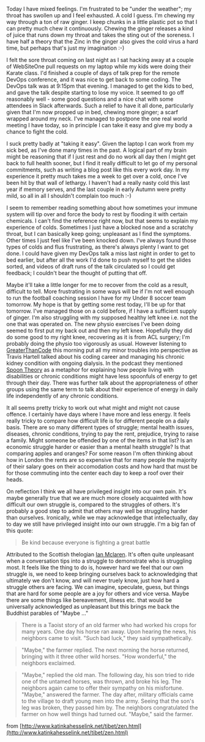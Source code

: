 Today I have mixed feelings.  I'm frustrated to be "under the weather"; my throat has swollen up and I feel exhausted.  A cold I guess.  I'm chewing my way through a ton of raw ginger.  I keep chunks in a little plastic pot so that I can pretty much chew it continuously.  Chewing the ginger releases a kind of juice that runs down my throat and takes the sting out of the soreness.  I have half a theory that the Zinc in the ginger also gives the cold virus a hard time, but perhaps that's just my imagination :-)

I felt the sore throat coming on last night as I sat hacking away at a couple of WebSiteOne pull requests on my laptop while my kids were doing their Karate class.  I'd finished a couple of days of talk prep for the remote DevOps conference, and it was nice to get back to some coding. The DevOps talk was at 9:15pm that evening.  I managed to get the kids to bed, and gave the talk despite starting to lose my voice.  It seemed to go off reasonably well - some good questions and a nice chat with some attendees in Slack afterwards.  Such a relief to have it all done, particularly given that I'm now propped up in bed, chewing more ginger; a scarf wrapped around my neck.  I've managed to postpone the one real world meeting I have today, so in principle I can take it easy and give my body a chance to fight the cold.

I suck pretty badly at "taking it easy".  Given the laptop I can work from my sick bed, as I've done many times in the past.  A logical part of my brain might be reasoning that if I just rest and do no work all day then I might get back to full health sooner, but I find it really difficult to let go of my personal commitments, such as writing a blog post like this every work day.  In my experience it pretty much takes me a week to get over a cold, once I've been hit by that wall of lethargy.  I haven't had a really nasty cold this last year if memory serves, and the last couple in early Autumn were pretty mild, so all in all I shouldn't complain too much :-)

I seem to remember reading something about how sometimes your immune system will tip over and force the body to rest by flooding it with certain chemicals.  I can't find the reference right now, but that seems to explain my experience of colds.  Sometimes I just have a blocked nose and a scratchy throat, but I can basically keep going; unpleasant as I find the symptoms.  Other times I just feel like I've been knocked down.  I've always found those types of colds and flus frustrating, as there's always plenty I want to get done.  I could have given my DevOps talk a miss last night in order to get to bed earlier, but after all the work I'd done to push myself to get the slides sorted, and videos of draft runs of the talk circulated so I could get feedback; I couldn't bear the thought of putting that off.

Maybe it'll take a little longer for me to recover from the cold as a result, difficult to tell.  More frustrating in some ways will be if I'm not well enough to run the football coaching session I have for my Under 8 soccer team tomorrow.  My hope is that by getting some rest today, I'll be up for that tomorrow.  I've managed those on a cold before, if I have a sufficient supply of ginger.  I'm also struggling with my supposed healthy left knee i.e. not the one that was operated on. The new physio exercises I've been doing seemed to first put my back out and then my left knee.  Hopefully they did do some good to my right knee, recovering as it is from ACL surgery;  I'm probably doing the physio too vigorously as usual.  However listening to [GreaterThanCode](https://www.greaterthancode.com/podcast/episode-009-travis-b-hartwell/) this morning put all my minor troubles into perspective as Travis Hartell talked about his coding career and managing his chronic kidney condition with ongoing dialysis.  In the podcast they mentioned [Spoon Theory](https://butyoudontlooksick.com/articles/written-by-christine/the-spoon-theory/) as a metaphor for explaining how people living with disabilities or chronic conditions might have less spoonfuls of energy to get through their day.  There was further talk about the appropriateness of other groups using the same term to talk about their experience of energy in daily life independently of any chronic conditions.

It all seems pretty tricky to work out what might and might not cause offence.  I certainly have days where I have more and less energy. It feels really tricky to compare how difficult life is for different people on a daily basis.  There are so many different types of struggle; mental health issues, diseases, chronic conditions, trying to pay the rent, prejudice, trying to raise a family.  Might someone be offended by one of the items in that list?  Is an economic struggle harder or easier than a mental health struggle?  Is that comparing apples and oranges?  For some reason I'm often thinking about how in London the rents are so expensive that for many people the majority of their salary goes on their accomodation costs and how hard that must be for those commuting into the center each day to keep a roof over their heads.  

On reflection I think we all have privileged insight into our own pain.  It's maybe generally true that we are much more closely acquainted with how difficult our own struggle is, compared to the struggles of others.  It's probably a good step to admit that others may well be struggling harder than ourselves.  Ironically, while we may acknowledge that intellectually, day to day we still have privileged insight into our own struggle.  I'm a big fan of this quote:

> Be kind because everyone is fighting a great battle

Attributed to the Scottish thelogian [Ian Mclaren](https://en.wikipedia.org/wiki/Ian_Maclaren).  It's often quite unpleasant when a conversation tips into a struggle to demonstrate who is struggling most.  It feels like the thing to do is, however hard we feel that our own struggle is, we need to keep bringing ourselves back to acknowledging that ultimately we don't know, and will never truely know, just how hard a struggle others are facing.  We can imagine, speculate, guess, but things that are hard for some people are a joy for others and vice versa.  Maybe there are some things like bereavement, illness etc. that would be universally acknowledged as unpleasant but this brings me back the Buddhist parables of "Maybe ..."

> There is a Taoist story of an old farmer who had worked his crops for many years. One day his horse ran away. Upon hearing the news, his neighbors came to visit. "Such bad luck," they said sympathetically. 

> "Maybe," the farmer replied. The next morning the horse returned, bringing with it three other wild horses. "How wonderful," the neighbors exclaimed.

> "Maybe," replied the old man. The following day, his son tried to ride one of the untamed horses, was thrown, and broke his leg. The neighbors again came to offer their sympathy on his misfortune. "Maybe," answered the farmer. The day after, military officials came to the village to draft young men into the army. Seeing that the son's leg was broken, they passed him by. The neighbors congratulated the farmer on how well things had turned out. "Maybe," said the farmer.

from [http://www.katinkahesselink.net/tibet/zen.html](http://www.katinkahesselink.net/tibet/zen.html)

